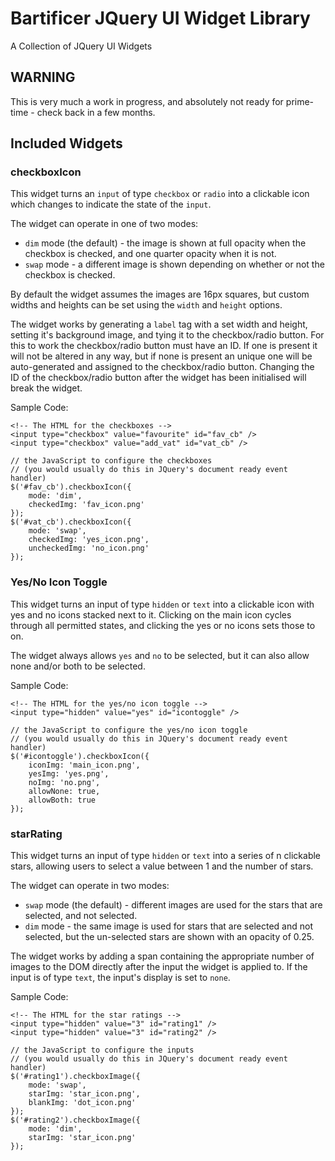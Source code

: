 # Bartificer JQuery UI Widget Library
A Collection of JQuery UI Widgets

## WARNING
This is very much a work in progress, and absolutely not ready for prime-time - check back in a few months.

## Included Widgets

### checkboxIcon

This widget turns an `input` of type `checkbox` or `radio` into a clickable icon which changes to indicate the state of the `input`.

The widget can operate in one of two modes:
* `dim` mode (the default) - the image is shown at full opacity when the checkbox is checked, and one quarter opacity when it is not.
* `swap` mode - a different image is shown depending on whether or not the checkbox is checked.

By default the widget assumes the images are 16px squares, but custom widths and heights can be set using the `width` and `height` options.

The widget works by generating a `label` tag with a set width and height, setting it's background image, and tying it to the checkbox/radio button. For this to work the checkbox/radio button must have an ID. If one is present it will not be altered in any way, but if none is present an unique one will be auto-generated and assigned to the checkbox/radio button. Changing the ID of the checkbox/radio button after the widget has been initialised will break the widget.

Sample Code:

    <!-- The HTML for the checkboxes -->
    <input type="checkbox" value="favourite" id="fav_cb" />
    <input type="checkbox" value="add_vat" id="vat_cb" />
    
    // the JavaScript to configure the checkboxes
    // (you would usually do this in JQuery's document ready event handler)
    $('#fav_cb').checkboxIcon({
        mode: 'dim',
        checkedImg: 'fav_icon.png'
    });
    $('#vat_cb').checkboxIcon({
        mode: 'swap',
        checkedImg: 'yes_icon.png',
        uncheckedImg: 'no_icon.png'
    });
    
### Yes/No Icon Toggle

This widget turns an input of type `hidden` or `text` into a clickable icon with yes and no icons stacked next to it. Clicking on the main icon cycles through all permitted states, and clicking the yes or no icons sets those to on.

The widget always allows `yes` and `no` to be selected, but it can also allow none and/or both to be selected.

Sample Code:

    <!-- The HTML for the yes/no icon toggle -->
    <input type="hidden" value="yes" id="icontoggle" />
    
    // the JavaScript to configure the yes/no icon toggle
    // (you would usually do this in JQuery's document ready event handler)
    $('#icontoggle').checkboxIcon({
        iconImg: 'main_icon.png',
        yesImg: 'yes.png',
        noImg: 'no.png',
        allowNone: true,
        allowBoth: true
    });

### starRating

This widget turns an input of type `hidden` or `text` into a series of n clickable stars, allowing users to select a value between 1 and the number of stars.

The widget can operate in two modes:
* `swap` mode (the default) - different images are used for the stars that are selected, and not selected.
* `dim` mode - the same image is used for stars that are selected and not selected, but the un-selected stars are shown with an opacity of 0.25.

The widget works by adding a span containing the appropriate number of images to the DOM directly after the input the widget is applied to. If the input is of type `text`, the input's display is set to `none`.

Sample Code:

    <!-- The HTML for the star ratings -->
    <input type="hidden" value="3" id="rating1" />
    <input type="hidden" value="3" id="rating2" />
    
    // the JavaScript to configure the inputs
    // (you would usually do this in JQuery's document ready event handler)
    $('#rating1').checkboxImage({
        mode: 'swap',
        starImg: 'star_icon.png',
        blankImg: 'dot_icon.png'
    });
    $('#rating2').checkboxImage({
        mode: 'dim',
        starImg: 'star_icon.png'
    });